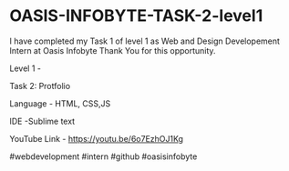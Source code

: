 # OASIS-INFOBYTE-TASK-2-level1
I have completed my Task 1 of level 1 as Web and Design Developement Intern at Oasis Infobyte Thank You for this opportunity.

Level 1 -

Task 2: Protfolio

Language - HTML, CSS,JS

IDE -Sublime text

YouTube Link - https://youtu.be/6o7EzhOJ1Kg

#webdevelopment #intern #github #oasisinfobyte
